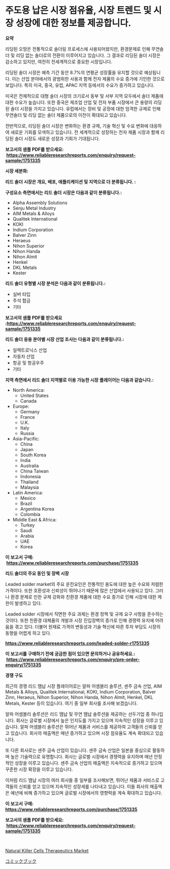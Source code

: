 <p><h1>주도용 납은 시장 점유율, 시장 트렌드 및 시장 성장에 대한 정보를 제공합니다.</h1></p><p><strong>요약</strong></p>
<p><p>리딩된 오땅은 전통적으로 솔더링 프로세스에 사용되어왔지만, 환경문제로 인해 무연솔더 및 리딩 없는 솔더로의 전환이 이루어지고 있습니다. 그 결과로 리딩된 솔더 시장은 감소하고 있지만, 여전히 전세계적으로 중요한 시장입니다.</p><p>리딩된 솔더 시장은 예측 기간 동안 8.7%의 연평균 성장률을 유지할 것으로 예상됩니다. 이는 산업 분야에서의 광범위한 사용과 함께 전자 제품의 수요 증가에 기인한 것으로 보입니다. 특히 미국, 중국, 유럽, APAC 지역 등에서의 수요가 증가하고 있습니다.</p><p>미국은 전체적으로 대형 솔더 시장의 크기로서 동부 및 서부 지역 모두에서 솔더 제품에 대한 수요가 높습니다. 또한 중국은 제조업 산업 및 전자 부품 시장에서 큰 용량의 리딩된 솔더 시장을 가지고 있습니다. 유럽에서는 장비 및 공정에 대한 엄격한 규제로 인해 무연솔더 및 리딩 없는 솔더 제품으로의 이전이 확대되고 있습니다.</p><p>전반적으로, 리딩된 솔더 시장은 변화하는 환경 규제, 기술 혁신 및 수요 변화에 대응하여 새로운 기회를 모색하고 있습니다. 전 세계적으로 성장하는 전자 제품 시장과 함께 리딩된 솔더 시장도 새로운 성장과 기회가 기대됩니다.</p></p>
<p><strong>보고서의 샘플 PDF를 받으세요: &nbsp;<a href="https://www.reliableresearchreports.com/enquiry/request-sample/1751335">https://www.reliableresearchreports.com/enquiry/request-sample/1751335</a></strong></p>
<p><strong>시장 세분화:</strong></p>
<p><strong> 리드 솔더 시장은 개요, 배포, 애플리케이션 및 지역으로 더 분류됩니다. :</strong></p>
<p><strong>구성요소 측면에서는 리드 솔더 시장은 다음과 같이 분류됩니다.:</strong></p>
<p><ul><li>Alpha Assembly Solutions</li><li>Senju Metal Industry</li><li>AIM Metals & Alloys</li><li>Qualitek International</li><li>KOKI</li><li>Indium Corporation</li><li>Balver Zinn</li><li>Heraeus</li><li>Nihon Superior</li><li>Nihon Handa</li><li>Nihon Almit</li><li>Henkel</li><li>DKL Metals</li><li>Kester</li></ul></p>
<p><strong> 리드 솔더 유형별 시장 분석은 다음과 같이 분류됩니다.:</strong></p>
<p><ul><li>실버 타입</li><li>주석 합금</li><li>기타</li></ul></p>
<p><strong>보고서의 샘플 PDF를 받으세요 :<a href="https://www.reliableresearchreports.com/enquiry/request-sample/1751335">https://www.reliableresearchreports.com/enquiry/request-sample/1751335</a></strong></p>
<p><strong> 리드 솔더 응용 분야별 시장 산업 조사는 다음과 같이 분류됩니다.:</strong></p>
<p><ul><li>일렉트로닉스 산업</li><li>자동차 산업</li><li>항공 및 항공우주</li><li>기타</li></ul></p>
<p><strong>지역 측면에서 리드 솔더 지역별로 이용 가능한 시장 플레이어는 다음과 같습니다.:</strong></p>
<p><ul>
    <li>
        North America:
        <ul>
            <li>United States</li>
            <li>Canada</li>
        </ul>
    </li>
    <li>
        Europe:
        <ul>
            <li>Germany</li>
            <li>France</li>
            <li>U.K.</li>
            <li>Italy</li>
            <li>Russia</li>
        </ul>
    </li>
    <li>
        Asia-Pacific:
        <ul>
            <li>China</li>
            <li>Japan</li>
            <li>South Korea</li>
            <li>India</li>
            <li>Australia</li>
            <li>China Taiwan</li>
            <li>Indonesia</li>
            <li>Thailand</li>
            <li>Malaysia</li>
        </ul>
    </li>
    <li>
        Latin America:
        <ul>
            <li>Mexico</li>
            <li>Brazil</li>
            <li>Argentina Korea</li>
            <li>Colombia</li>
        </ul>
    </li>
    <li>
        Middle East & Africa:
        <ul>
            <li>Turkey</li>
            <li>Saudi</li>
            <li>Arabia</li>
            <li>UAE</li>
            <li>Korea</li>
        </ul>
    </li>
    </ul></p>
<p><strong>이 보고서 구매: &nbsp;<a href="https://www.reliableresearchreports.com/purchase/1751335">https://www.reliableresearchreports.com/purchase/1751335</a></strong></p>
<p><strong>리드 솔더의 주요 동인 및 장벽 시장</strong></p>
<p><p>Leaded solder market의 주요 운전요인은 전통적인 용도에 대한 높은 수요와 저렴한 가격이다. 또한 호환성과 신뢰성이 뛰어나기 때문에 많은 산업에서 사용되고 있다. 그러나 환경 문제로 인한 규제 강화와 친환경 제품에 대한 수요 증가로 인해 시장에 대한 제한이 발생하고 있다.</p><p>Leaded solder 시장에서 직면한 주요 과제는 환경 정책 및 규제 요구 사항을 준수하는 것이다. 또한 친환경 대체품의 개발과 시장 진입장벽의 증가로 인해 경쟁력 유지에 어려움을 겪고 있다. 더불어 원재료 가격의 변동성과 기술 혁신에 따른 투자 부담도 시장의 동향을 어렵게 하고 있다.</p></p>
<p><strong><a href="https://www.reliableresearchreports.com/leaded-solder-r1751335">https://www.reliableresearchreports.com/leaded-solder-r1751335</a></strong></p>
<p><strong>이 보고서를 구매하기 전에 궁금한 점이 있으면 문의하거나 공유하세요.: &nbsp;<a href="https://www.reliableresearchreports.com/enquiry/pre-order-enquiry/1751335">https://www.reliableresearchreports.com/enquiry/pre-order-enquiry/1751335</a></strong></p>
<p><strong>경쟁 구도</strong></p>
<p><p>최근의 경쟁 리드 땜납 시장 플레이어로는 알파 어셈블리 솔루션, 센주 금속 산업, AIM Metals & Alloys, Qualitek International, KOKI, Indium Corporation, Balver Zinn, Heraeus, Nihon Superior, Nihon Handa, Nihon Almit, Henkel, DKL Metals, Kester 등이 있습니다. 여기 중 일부 회사를 조사해 보겠습니다.</p><p>알파 어셈블리 솔루션은 리드 땜납 및 무연 땜납 솔루션을 제공하는 선두기업 중 하나입니다. 회사는 글로벌 시장에서 높은 인지도를 가지고 있으며 지속적인 성장을 이루고 있습니다. 알파 어셈블리 솔루션은 뛰어난 제품과 서비스를 제공하여 고객들의 신뢰를 얻고 있습니다. 회사의 매출액은 매년 증가하고 있으며 시장 점유율도 계속 확대되고 있습니다.</p><p>또 다른 회사로는 센주 금속 산업이 있습니다. 센주 금속 산업은 일본을 중심으로 활동하며 높은 기술력으로 유명합니다. 회사는 글로벌 시장에서 경쟁력을 유지하며 매년 안정적인 성장을 이루고 있습니다. 센주 금속 산업의 매출액은 지속적으로 증가하고 있으며 꾸준한 시장 확장을 이루고 있습니다.</p><p>이처럼 리드 땜납 시장의 여러 회사들 중 일부를 조사해보면, 뛰어난 제품과 서비스로 고객들의 신뢰를 얻고 있으며 지속적인 성장세를 나타내고 있습니다. 이들 회사의 매출액은 예년에 비해 증가하고 있으며 글로벌 시장에서의 영향력을 계속 확대하고 있습니다.</p></p>
<p><strong>이 보고서 구매: &nbsp; <a href="https://www.reliableresearchreports.com/purchase/1751335">https://www.reliableresearchreports.com/purchase/1751335</a></strong></p>
<p><strong>보고서의 샘플 PDF를 받으세요: &nbsp;<a href="https://www.reliableresearchreports.com/enquiry/request-sample/1751335">https://www.reliableresearchreports.com/enquiry/request-sample/1751335</a></strong><strong></strong></p>
<p>&nbsp;</p>
<p><p><a href="https://github.com/brenzgnarento/Market-Research-Report-List-2/blob/main/natural-killer-cells-therapeutics-market.md">Natural Killer Cells Therapeutics Market</a></p><p><a href="https://github.com/Sophiaard2003/Market-Research-Report-List-1/blob/main/878503325526.md">コミックブック</a></p></p>